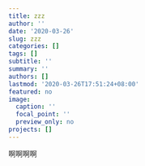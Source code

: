 ```yaml
---
title: zzz
author: ''
date: '2020-03-26'
slug: zzz
categories: []
tags: []
subtitle: ''
summary: ''
authors: []
lastmod: '2020-03-26T17:51:24+08:00'
featured: no
image:
  caption: ''
  focal_point: ''
  preview_only: no
projects: []
---
```

啊啊啊啊